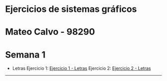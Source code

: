 # Ejercicios de sistemas gráficos
# Mateo Calvo - 98290
# Semana 1
* Letras
Ejercicio 1: <a href="semana1/letras/ejercicio1.html" title="Ejercicio 1 - Letras">Ejercicio 1 - Letras</a>
Ejercicio 2: <a href="semana1/letras/ejercicio2.html" title="Ejercicio 2 - Letras">Ejercicio 2 - Letras</a>

---

